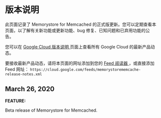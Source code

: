 #  版本说明

此页面记录了 Memorystore for Memcached 的正式版更新。您可以定期查看本页面，以了解有关新功能或更新功能、bug
修复、已知问题和已弃用功能的公告。

您可以在 [ Google Cloud 版本说明 ](https://cloud.google.com/release-notes?hl=zh-cn)
页面上查看所有 Google Cloud 的最新产品动态。

要接收最新产品动态，请将本页面的网址添加到您的 [ Feed 阅读器
](https://wikipedia.org/wiki/Comparison_of_feed_aggregators) ，或直接添加 Feed 网址： `
https://cloud.google.com/feeds/memorystorememcache-release-notes.xml `

##  March 26, 2020

**FEATURE:**

Beta release of Memorystore for Memcached.

